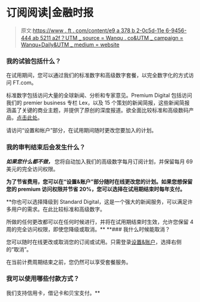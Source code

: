# 订阅阅读|金融时报

> 原文:[https://www . ft . com/content/e9 a 378 b 2-0c5d-11e 6-9456-444 ab 5211 a2f？UTM _ source = Wanqu . co&UTM _ campaign = Wanqu+Daily&UTM _ medium = website](https://www.ft.com/content/e9a378b2-0c5d-11e6-9456-444ab5211a2f?utm_source=wanqu.co&utm_campaign=Wanqu+Daily&utm_medium=website)

### 我的试验包括什么？

在试用期间，您可以通过我们的标准数字和高级数字套餐，以完全数字化的方式访问 FT.com。

标准数字包括访问大量的全球新闻、分析和专家意见。Premium Digital 包括访问我们的 premier business 专栏 Lex，以及 15 个策划的新闻简报，这些新闻简报涵盖了关键的商业主题，并提供了原创的深度报道。欲全面比较标准和高级数码产品，[点击此处](https://subs.ft.com/spa3_digital)。

请访问“设置和帐户”部分，在试用期间随时更改您要加入的计划。

### 我的审判结束后会发生什么？

***如果您什么都不做，*** 您将自动加入我们的高级数字每月订阅计划，并保留每月 69 美元的完全访问权限。

**为了节省费用，您可以在“设置&账户”部分随时在线更改您的计划。如果您想保留您的 premium 访问权限并节省 20%，您可以选择在试用期结束时每年支付。**

 **你也可以选择降级到 Standard Digital，这是一个强大的新闻服务，可以满足许多用户的需求。在此比较标准和高级数字。

所做的任何更改都可以在任何时候进行，并将在试用期结束时生效，允许您保留 4 周的完全访问权限，即使您降级或取消。**  **### 我什么时候能取消？

您可以随时在线更改或取消您的订阅或试用。只需登录[设置&账户](https://accounts.ft.com/login)，选择右侧的“取消”。

在当前计费周期结束之前，您仍然可以享受套餐服务。

### 我可以使用哪些付款方式？

我们支持信用卡，借记卡和贝宝支付。**